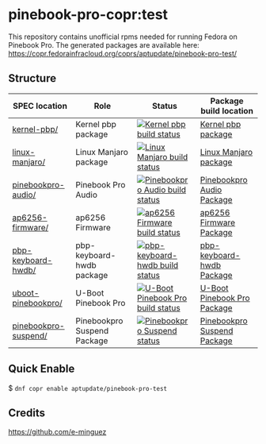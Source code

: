 # pinebook-pro-copr:test
This repository contains unofficial rpms needed for running Fedora on Pinebook Pro. The generated packages are available here:
https://copr.fedorainfracloud.org/coprs/aptupdate/pinebook-pro-test/

## Structure

SPEC location | Role | Status | Package build location
------------ | ------------- | ------------ | ------------
[kernel-pbp/](kernel-pbp/) | Kernel pbp package | [![Kernel pbp build status](https://copr.fedorainfracloud.org/coprs/aptupdate/pinebook-pro-test/package/kernel-pbp/status_image/last_build.png)](https://copr.fedorainfracloud.org/coprs/aptupdate/pinebook-pro-test/package/kernel-pbp/) | [Kernel pbp package](https://copr.fedorainfracloud.org/coprs/aptupdate/pinebook-pro-test/package/kernel-pbp/)
[linux-manjaro/](linux-manjaro/) | Linux Manjaro package | [![Linux Manjaro build status](https://copr.fedorainfracloud.org/coprs/aptupdate/pinebook-pro-test/package/linux-manjaro/status_image/last_build.png)](https://copr.fedorainfracloud.org/coprs/aptupdate/pinebook-pro-test/package/linux-manjaro/) | [Linux Manjaro package](https://copr.fedorainfracloud.org/coprs/aptupdate/pinebook-pro-test/package/linux-manjaro)
[pinebookpro-audio/](pinebookpro-audio/) | Pinebook Pro Audio | [![Pinebookpro Audio build status](https://copr.fedorainfracloud.org/coprs/aptupdate/pinebook-pro-test/package/pinebookpro-audio/status_image/last_build.png)](https://copr.fedorainfracloud.org/coprs/aptupdate/pinebook-pro-test/package/pinebookpro-audio/) | [Pinebookpro Audio Package](https://copr.fedorainfracloud.org/coprs/aptupdate/pinebook-pro-test/package/pinebookpro-audio/)
[ap6256-firmware/](ap6256-firmware/) | ap6256 Firmware | [![ap6256 Firmware build status](https://copr.fedorainfracloud.org/coprs/aptupdate/pinebook-pro-test/package/ap6256-firmware/status_image/last_build.png)](https://copr.fedorainfracloud.org/coprs/aptupdate/pinebook-pro-test/package/ap6256-firmware/) | [ap6256 Firmware Package](https://copr.fedorainfracloud.org/coprs/aptupdate/pinebook-pro-test/package/ap6256-firmware/) 
[pbp-keyboard-hwdb/](pbp-keyboard-hwdb/) | pbp-keyboard-hwdb package | [![pbp-keyboard-hwdb build status](https://copr.fedorainfracloud.org/coprs/aptupdate/pinebook-pro-test/package/pbp-keyboard-hwdb/status_image/last_build.png)](https://copr.fedorainfracloud.org/coprs/aptupdate/pinebook-pro-test/package/pbp-keyboard-hwdb/) | [pbp-keyboard-hwdb Package](https://copr.fedorainfracloud.org/coprs/aptupdate/pinebook-pro-test/package/pbp-keyboard-hwdb/)
[uboot-pinebookpro/](uboot-pinebookpro/) | U-Boot Pinebook Pro | [![U-Boot Pinebook Pro build status](https://copr.fedorainfracloud.org/coprs/aptupdate/pinebook-pro-test/package/uboot-pinebookpro/status_image/last_build.png)](https://copr.fedorainfracloud.org/coprs/aptupdate/pinebook-pro-test/package/uboot-pinebookpro/) | [U-Boot Pinebook Pro Package](https://copr.fedorainfracloud.org/coprs/aptupdate/pinebook-pro-test/package/uboot-pinebookpro/)
[pinebookpro-suspend/](pinebookpro-suspend/) | Pinebookpro Suspend Package | [![Pinebookpro Suspend status](https://copr.fedorainfracloud.org/coprs/aptupdate/pinebook-pro-test/package/pinebookpro-suspend/status_image/last_build.png)](https://copr.fedorainfracloud.org/coprs/aptupdate/pinebook-pro-test/package/pinebookpro-suspend/) | [Pinebookpro Suspend Package](https://copr.fedorainfracloud.org/coprs/aptupdate/pinebook-pro-test/package/pinebookpro-suspend/)

## Quick Enable
$ `dnf copr enable aptupdate/pinebook-pro-test`

## Credits
https://github.com/e-minguez
